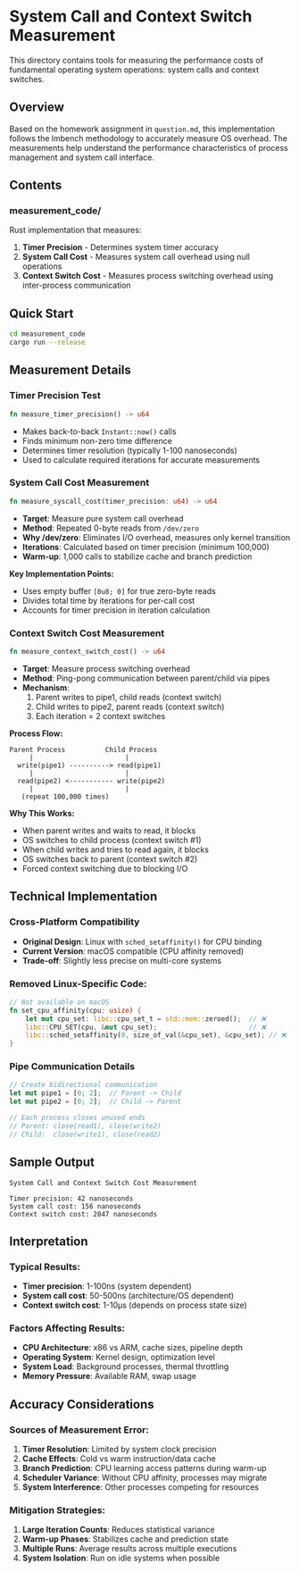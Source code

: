 # System Call and Context Switch Measurement

This directory contains tools for measuring the performance costs of fundamental operating system operations: system calls and context switches.

## Overview

Based on the homework assignment in `question.md`, this implementation follows the lmbench methodology to accurately measure OS overhead. The measurements help understand the performance characteristics of process management and system call interface.

## Contents

### measurement_code/
Rust implementation that measures:
1. **Timer Precision** - Determines system timer accuracy
2. **System Call Cost** - Measures system call overhead using null operations  
3. **Context Switch Cost** - Measures process switching overhead using inter-process communication

## Quick Start

```bash
cd measurement_code
cargo run --release
```

## Measurement Details

### Timer Precision Test
```rust
fn measure_timer_precision() -> u64
```
- Makes back-to-back `Instant::now()` calls
- Finds minimum non-zero time difference
- Determines timer resolution (typically 1-100 nanoseconds)
- Used to calculate required iterations for accurate measurements

### System Call Cost Measurement
```rust  
fn measure_syscall_cost(timer_precision: u64) -> u64
```
- **Target**: Measure pure system call overhead
- **Method**: Repeated 0-byte reads from `/dev/zero`
- **Why /dev/zero**: Eliminates I/O overhead, measures only kernel transition
- **Iterations**: Calculated based on timer precision (minimum 100,000)
- **Warm-up**: 1,000 calls to stabilize cache and branch prediction

**Key Implementation Points:**
- Uses empty buffer `[0u8; 0]` for true zero-byte reads
- Divides total time by iterations for per-call cost
- Accounts for timer precision in iteration calculation

### Context Switch Cost Measurement  
```rust
fn measure_context_switch_cost() -> u64
```
- **Target**: Measure process switching overhead
- **Method**: Ping-pong communication between parent/child via pipes
- **Mechanism**: 
  1. Parent writes to pipe1, child reads (context switch)
  2. Child writes to pipe2, parent reads (context switch)
  3. Each iteration = 2 context switches

**Process Flow:**
```
Parent Process          Child Process
     |                       |
  write(pipe1) ----------> read(pipe1)
     |                       |  
  read(pipe2) <----------- write(pipe2)
     |                       |
   (repeat 100,000 times)
```

**Why This Works:**
- When parent writes and waits to read, it blocks
- OS switches to child process (context switch #1)
- When child writes and tries to read again, it blocks  
- OS switches back to parent (context switch #2)
- Forced context switching due to blocking I/O

## Technical Implementation

### Cross-Platform Compatibility
- **Original Design**: Linux with `sched_setaffinity()` for CPU binding
- **Current Version**: macOS compatible (CPU affinity removed)
- **Trade-off**: Slightly less precise on multi-core systems

### Removed Linux-Specific Code:
```rust
// Not available on macOS
fn set_cpu_affinity(cpu: usize) {
    let mut cpu_set: libc::cpu_set_t = std::mem::zeroed();  // ❌
    libc::CPU_SET(cpu, &mut cpu_set);                       // ❌  
    libc::sched_setaffinity(0, size_of_val(&cpu_set), &cpu_set); // ❌
}
```

### Pipe Communication Details
```rust
// Create bidirectional communication
let mut pipe1 = [0; 2];  // Parent -> Child
let mut pipe2 = [0; 2];  // Child -> Parent

// Each process closes unused ends
// Parent: close(read1), close(write2)  
// Child:  close(write1), close(read2)
```

## Sample Output

```
System Call and Context Switch Cost Measurement

Timer precision: 42 nanoseconds
System call cost: 156 nanoseconds  
Context switch cost: 2847 nanoseconds
```

## Interpretation

### Typical Results:
- **Timer precision**: 1-100ns (system dependent)
- **System call cost**: 50-500ns (architecture/OS dependent)
- **Context switch cost**: 1-10μs (depends on process state size)

### Factors Affecting Results:
- **CPU Architecture**: x86 vs ARM, cache sizes, pipeline depth
- **Operating System**: Kernel design, optimization level
- **System Load**: Background processes, thermal throttling
- **Memory Pressure**: Available RAM, swap usage

## Accuracy Considerations

### Sources of Measurement Error:
1. **Timer Resolution**: Limited by system clock precision
2. **Cache Effects**: Cold vs warm instruction/data cache
3. **Branch Prediction**: CPU learning access patterns during warm-up
4. **Scheduler Variance**: Without CPU affinity, processes may migrate
5. **System Interference**: Other processes competing for resources

### Mitigation Strategies:
1. **Large Iteration Counts**: Reduces statistical variance
2. **Warm-up Phases**: Stabilizes cache and prediction state  
3. **Multiple Runs**: Average results across multiple executions
4. **System Isolation**: Run on idle systems when possible